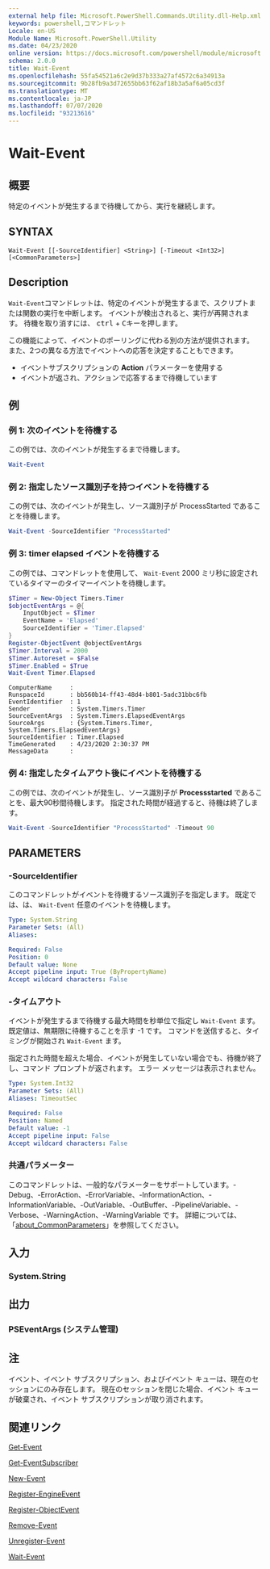 ```yaml
---
external help file: Microsoft.PowerShell.Commands.Utility.dll-Help.xml
keywords: powershell,コマンドレット
Locale: en-US
Module Name: Microsoft.PowerShell.Utility
ms.date: 04/23/2020
online version: https://docs.microsoft.com/powershell/module/microsoft.powershell.utility/wait-event?view=powershell-5.1&WT.mc_id=ps-gethelp
schema: 2.0.0
title: Wait-Event
ms.openlocfilehash: 55fa54521a6c2e9d37b333a27af4572c6a34913a
ms.sourcegitcommit: 9b28fb9a3d72655bb63f62af18b3a5af6a05cd3f
ms.translationtype: MT
ms.contentlocale: ja-JP
ms.lasthandoff: 07/07/2020
ms.locfileid: "93213616"
---
```

# Wait-Event

## 概要
特定のイベントが発生するまで待機してから、実行を継続します。

## SYNTAX

```
Wait-Event [[-SourceIdentifier] <String>] [-Timeout <Int32>] [<CommonParameters>]
```

## Description

`Wait-Event`コマンドレットは、特定のイベントが発生するまで、スクリプトまたは関数の実行を中断します。 イベントが検出されると、実行が再開されます。 待機を取り消すには、 <kbd>ctrl</kbd> + <kbd>C</kbd>キーを押します。

この機能によって、イベントのポーリングに代わる別の方法が提供されます。 また、2つの異なる方法でイベントへの応答を決定することもできます。

- イベントサブスクリプションの **Action** パラメーターを使用する
- イベントが返され、アクションで応答するまで待機しています

## 例

### 例 1: 次のイベントを待機する

この例では、次のイベントが発生するまで待機します。

```powershell
Wait-Event
```

### 例 2: 指定したソース識別子を持つイベントを待機する

この例では、次のイベントが発生し、ソース識別子が ProcessStarted であることを待機します。

```powershell
Wait-Event -SourceIdentifier "ProcessStarted"
```

### 例 3: timer elapsed イベントを待機する

この例では、コマンドレットを使用して、 `Wait-Event` 2000 ミリ秒に設定されているタイマーのタイマーイベントを待機します。

```powershell
$Timer = New-Object Timers.Timer
$objectEventArgs = @{
    InputObject = $Timer
    EventName = 'Elapsed'
    SourceIdentifier = 'Timer.Elapsed'
}
Register-ObjectEvent @objectEventArgs
$Timer.Interval = 2000
$Timer.Autoreset = $False
$Timer.Enabled = $True
Wait-Event Timer.Elapsed
```

```Output
ComputerName     :
RunspaceId       : bb560b14-ff43-48d4-b801-5adc31bbc6fb
EventIdentifier  : 1
Sender           : System.Timers.Timer
SourceEventArgs  : System.Timers.ElapsedEventArgs
SourceArgs       : {System.Timers.Timer, System.Timers.ElapsedEventArgs}
SourceIdentifier : Timer.Elapsed
TimeGenerated    : 4/23/2020 2:30:37 PM
MessageData      :
```

### 例 4: 指定したタイムアウト後にイベントを待機する

この例では、次のイベントが発生し、ソース識別子が **Processstarted** であることを、最大90秒間待機します。 指定された時間が経過すると、待機は終了します。

```powershell
Wait-Event -SourceIdentifier "ProcessStarted" -Timeout 90
```

## PARAMETERS

### -SourceIdentifier

このコマンドレットがイベントを待機するソース識別子を指定します。
既定では、は、 `Wait-Event` 任意のイベントを待機します。

```yaml
Type: System.String
Parameter Sets: (All)
Aliases:

Required: False
Position: 0
Default value: None
Accept pipeline input: True (ByPropertyName)
Accept wildcard characters: False
```

### -タイムアウト

イベントが発生するまで待機する最大時間を秒単位で指定し `Wait-Event` ます。 既定値は、無期限に待機することを示す -1 です。 コマンドを送信すると、タイミングが開始され `Wait-Event` ます。

指定された時間を超えた場合、イベントが発生していない場合でも、待機が終了し、コマンド プロンプトが返されます。 エラー メッセージは表示されません。

```yaml
Type: System.Int32
Parameter Sets: (All)
Aliases: TimeoutSec

Required: False
Position: Named
Default value: -1
Accept pipeline input: False
Accept wildcard characters: False
```

### 共通パラメーター

このコマンドレットは、一般的なパラメーターをサポートしています。-Debug、-ErrorAction、-ErrorVariable、-InformationAction、-InformationVariable、-OutVariable、-OutBuffer、-PipelineVariable、-Verbose、-WarningAction、-WarningVariable です。 詳細については、「[about_CommonParameters](https://go.microsoft.com/fwlink/?LinkID=113216)」を参照してください。

## 入力

### System.String

## 出力

### PSEventArgs (システム管理)

## 注

イベント、イベント サブスクリプション、およびイベント キューは、現在のセッションにのみ存在します。 現在のセッションを閉じた場合、イベント キューが破棄され、イベント サブスクリプションが取り消されます。

## 関連リンク

[Get-Event](Get-Event.md)

[Get-EventSubscriber](Get-EventSubscriber.md)

[New-Event](New-Event.md)

[Register-EngineEvent](Register-EngineEvent.md)

[Register-ObjectEvent](Register-ObjectEvent.md)

[Remove-Event](Remove-Event.md)

[Unregister-Event](Unregister-Event.md)

[Wait-Event](Wait-Event.md)
